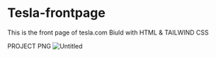 # Tesla-frontpage
This is the front page of tesla.com
Biuld with HTML & TAILWIND CSS

PROJECT PNG
![Untitled](https://user-images.githubusercontent.com/38375960/150650214-2e95b60d-f3ce-437e-b6b7-df522f6fb30c.png)
